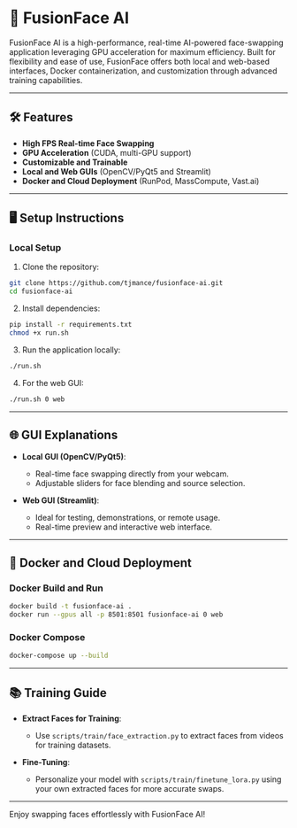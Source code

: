 
# 🚀 FusionFace AI

FusionFace AI is a high-performance, real-time AI-powered face-swapping application leveraging GPU acceleration for maximum efficiency. Built for flexibility and ease of use, FusionFace offers both local and web-based interfaces, Docker containerization, and customization through advanced training capabilities.

---

## 🛠️ Features

- **High FPS Real-time Face Swapping**
- **GPU Acceleration** (CUDA, multi-GPU support)
- **Customizable and Trainable**
- **Local and Web GUIs** (OpenCV/PyQt5 and Streamlit)
- **Docker and Cloud Deployment** (RunPod, MassCompute, Vast.ai)

---

## 🖥️ Setup Instructions

### Local Setup

1. Clone the repository:
```bash
git clone https://github.com/tjmance/fusionface-ai.git
cd fusionface-ai
```

2. Install dependencies:
```bash
pip install -r requirements.txt
chmod +x run.sh
```

3. Run the application locally:
```bash
./run.sh
```

4. For the web GUI:
```bash
./run.sh 0 web
```

---

## 🌐 GUI Explanations

- **Local GUI (OpenCV/PyQt5)**:
  - Real-time face swapping directly from your webcam.
  - Adjustable sliders for face blending and source selection.

- **Web GUI (Streamlit)**:
  - Ideal for testing, demonstrations, or remote usage.
  - Real-time preview and interactive web interface.

---

## 🐳 Docker and Cloud Deployment

### Docker Build and Run

```bash
docker build -t fusionface-ai .
docker run --gpus all -p 8501:8501 fusionface-ai 0 web
```

### Docker Compose

```bash
docker-compose up --build
```

---

## 📚 Training Guide

- **Extract Faces for Training**:
  - Use `scripts/train/face_extraction.py` to extract faces from videos for training datasets.

- **Fine-Tuning**:
  - Personalize your model with `scripts/train/finetune_lora.py` using your own extracted faces for more accurate swaps.

---

Enjoy swapping faces effortlessly with FusionFace AI!
